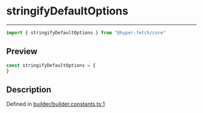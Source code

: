 

# stringifyDefaultOptions

<div class="api-docs__separator" data-reactroot="">

---

</div><div class="api-docs__import" data-reactroot="">

```ts
import { stringifyDefaultOptions } from "@hyper-fetch/core"
```

</div><div class="api-docs__section">

## Preview

</div><div class="api-docs__preview var">

```ts
const stringifyDefaultOptions = {
}
```

</div><div class="api-docs__section">

## Description

</div><div class="api-docs__description"><span class="api-docs__do-not-parse">



</span></div><p class="api-docs__definition">

Defined in [builder/builder.constants.ts:1](https://github.com/BetterTyped/hyper-fetch/blob/0bdb96c0/packages/core/src/builder/builder.constants.ts#L1)

</p>
